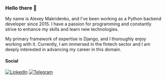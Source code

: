 ### Hello there 👋

My name is Alexey Makridenko, and I've been working as a Python backend developer since 2015. I have a passion for programming and constantly strive to enhance my skills and learn new technologies.

My primary framework of expertise is Django, and I thoroughly enjoy working with it. Currently, I am immersed in the fintech sector and I am deeply interested in advancing my career in this domain.

#### Social
[![LinkedIn](https://img.shields.io/badge/linkedin-%230077B5.svg?style=for-the-badge&logo=linkedin&logoColor=white)](https://www.linkedin.com/in/makridenko)
[![Telegram](https://img.shields.io/badge/Telegram-2CA5E0?style=for-the-badge&logo=telegram&logoColor=white)](https://t.me/makridenko)

